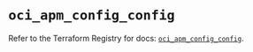 # `oci_apm_config_config`

Refer to the Terraform Registry for docs: [`oci_apm_config_config`](https://registry.terraform.io/providers/oracle/oci/6.37.0/docs/resources/apm_config_config).
